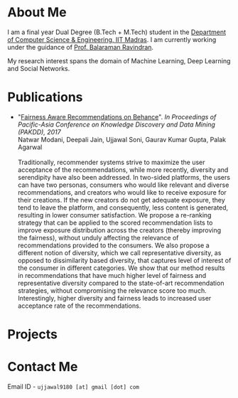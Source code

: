 # About Me

I am a final year Dual Degree (B.Tech + M.Tech) student in the [Department of Computer Science & Engineering, IIT Madras](www.cse.iitm.ac.in). I am currently working under the guidance of [Prof. Balaraman Ravindran](www.cse.iitm.ac.in/~ravi). 

My research interest spans the domain of Machine Learning, Deep Learning and Social Networks.


# Publications
<ul>
<li> "<a href="https://link.springer.com/chapter/10.1007/978-3-319-57529-2_12">Fairness Aware Recommendations on Behance</a>". <i> In Proceedings of Pacific-Asia Conference on Knowledge Discovery and Data Mining (PAKDD), 2017 </i> <br>
  Natwar Modani, Deepali Jain, Ujjawal Soni, Gaurav Kumar Gupta, Palak Agarwal <br><br>
  Traditionally, recommender systems strive to maximize the user acceptance of the recommendations, while more recently, diversity and serendipity have also been addressed. In two-sided platforms, the users can have two personas, consumers who would like relevant and diverse recommendations, and creators who would like to receive exposure for their creations. If the new creators do not get adequate exposure, they tend to leave the platform, and consequently, less content is generated, resulting in lower consumer satisfaction. We propose a re-ranking strategy that can be applied to the scored recommendation lists to improve exposure distribution across the creators (thereby improving the fairness), without unduly affecting the relevance of recommendations provided to the consumers. We also propose a different notion of diversity, which we call representative diversity, as opposed to dissimilarity based diversity, that captures level of interest of the consumer in different categories. We show that our method results in recommendations that have much higher level of fairness and representative diversity compared to the state-of-art recommendation strategies, without compromising the relevance score too much. Interestingly, higher diversity and fairness leads to increased user acceptance rate of the recommendations.
</li>
</ul>


# Projects



# Contact Me
Email ID - `ujjawal9180 [at] gmail [dot] com`
